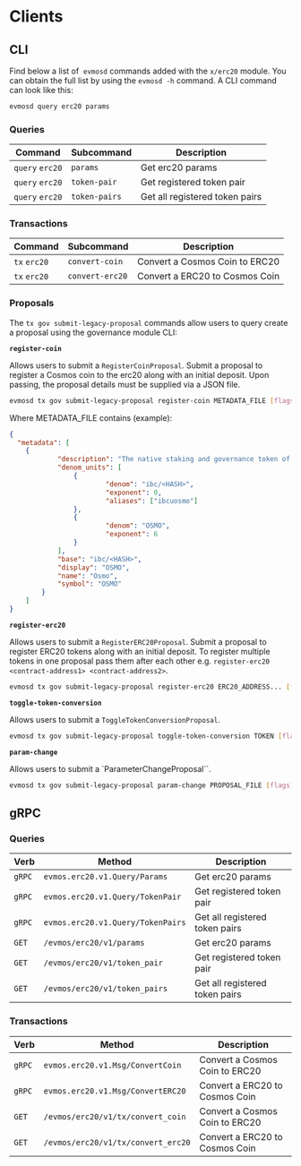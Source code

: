 <!--
order: 8
-->

# Clients

## CLI

Find below a list of  `evmosd` commands added with the  `x/erc20` module. You can obtain the full list by using the `evmosd -h` command. A CLI command can look like this:

```bash
evmosd query erc20 params
```

### Queries

| Command         | Subcommand    | Description                    |
| --------------- | ------------- | ------------------------------ |
| `query` `erc20` | `params`      | Get erc20 params               |
| `query` `erc20` | `token-pair`  | Get registered token pair      |
| `query` `erc20` | `token-pairs` | Get all registered token pairs |

### Transactions

| Command      | Subcommand      | Description                    |
| ------------ | --------------- | ------------------------------ |
| `tx` `erc20` | `convert-coin`  | Convert a Cosmos Coin to ERC20 |
| `tx` `erc20` | `convert-erc20` | Convert a ERC20 to Cosmos Coin |

### Proposals

The `tx gov submit-legacy-proposal` commands allow users to query create a proposal using the governance module CLI:

**`register-coin`**

Allows users to submit a `RegisterCoinProposal`. Submit a proposal to register a Cosmos coin to the erc20 along with an initial deposit. Upon passing, the proposal details must be supplied via a JSON file.

```bash
evmosd tx gov submit-legacy-proposal register-coin METADATA_FILE [flags]
```

Where METADATA_FILE contains (example):

```json
{
  "metadata": [
    {
			"description": "The native staking and governance token of the Osmosis chain",
			"denom_units": [
				{
						"denom": "ibc/<HASH>",
						"exponent": 0,
						"aliases": ["ibcuosmo"]
				},
				{
						"denom": "OSMO",
						"exponent": 6
				}
			],
			"base": "ibc/<HASH>",
			"display": "OSMO",
			"name": "Osmo",
			"symbol": "OSMO"
		}
	]
}
```

**`register-erc20`**

Allows users to submit a `RegisterERC20Proposal`. Submit a proposal to register ERC20 tokens along with an initial deposit. To register multiple tokens in one proposal pass them after each other e.g. `register-erc20 <contract-address1> <contract-address2>`.

```bash
evmosd tx gov submit-legacy-proposal register-erc20 ERC20_ADDRESS... [flags]
```

**`toggle-token-conversion`**

Allows users to submit a `ToggleTokenConversionProposal`.

```bash
evmosd tx gov submit-legacy-proposal toggle-token-conversion TOKEN [flags]
```

**`param-change`**

Allows users to submit a `ParameterChangeProposal``.

```bash
evmosd tx gov submit-legacy-proposal param-change PROPOSAL_FILE [flags]
```

## gRPC

### Queries

| Verb   | Method                            | Description                    |
| ------ | --------------------------------- | ------------------------------ |
| `gRPC` | `evmos.erc20.v1.Query/Params`     | Get erc20 params               |
| `gRPC` | `evmos.erc20.v1.Query/TokenPair`  | Get registered token pair      |
| `gRPC` | `evmos.erc20.v1.Query/TokenPairs` | Get all registered token pairs |
| `GET`  | `/evmos/erc20/v1/params`          | Get erc20 params               |
| `GET`  | `/evmos/erc20/v1/token_pair`      | Get registered token pair      |
| `GET`  | `/evmos/erc20/v1/token_pairs`     | Get all registered token pairs |

### Transactions

| Verb   | Method                             | Description                    |
| ------ | ---------------------------------- | ------------------------------ |
| `gRPC` | `evmos.erc20.v1.Msg/ConvertCoin`   | Convert a Cosmos Coin to ERC20 |
| `gRPC` | `evmos.erc20.v1.Msg/ConvertERC20`  | Convert a ERC20 to Cosmos Coin |
| `GET`  | `/evmos/erc20/v1/tx/convert_coin`  | Convert a Cosmos Coin to ERC20 |
| `GET`  | `/evmos/erc20/v1/tx/convert_erc20` | Convert a ERC20 to Cosmos Coin |
